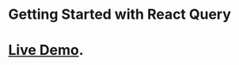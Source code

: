 # Getting Started with React Query

# [Live Demo](https://react-query-intro.netlify.app/dashboard).

